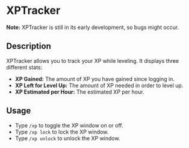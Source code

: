 # XPTracker

**Note:** XPTracker is still in its early development, so bugs might occur.

## Description
XPTracker allows you to track your XP while leveling. It displays three different stats:
- **XP Gained:** The amount of XP you have gained since logging in.
- **XP Left for Level Up:** The amount of XP needed in order to level up.
- **XP Estimated per Hour:** The estimated XP per hour.

## Usage
- Type `/xp` to toggle the XP window on or off.
- Type `/xp lock` to lock the XP window.
- Type `/xp unlock` to unlock the XP window.
